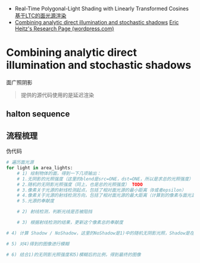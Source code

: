 + Real-Time Polygonal-Light Shading with Linearly Transformed Cosines [基于LTC的面光源渲染](https://blog.csdn.net/qjh5606/article/details/119682254)
+ [Combining analytic direct illumination and stochastic shadows](https://research.nvidia.com/sites/default/files/pubs/2018-05_Combining-Analytic-Direct//I3D2018_combining.pdf) [Eric Heitz's Research Page (wordpress.com)](https://eheitzresearch.wordpress.com/705-2/)

# Combining analytic direct illumination and stochastic shadows

面广照阴影

> 提供的源代码使用的是延迟渲染

## halton sequence

## 流程梳理

伪代码

```python
# 遍历面光源
for light in area_lights:
	# 1) 绘制物体的面，得到一下几项输出：
	# 1.无阴影的光照强度（这里的blend是src=ONE，dst=ONE，所以是求总的光照强度）
	# 2.随机的无阴影光照强度（同上，也是总的光照强度） TODO
	# 3.像素关于光源的射线检测起点，包括了相对面光源的最小距离（0或者epsilon）
	# 4.像素关于光源的射线检测方向，包括了相对面光源的最大距离（计算到的像素与面光源平面距离）
	# 5.光源的奉献度

	# 2) 射线检测，判断光线是否被阻挡

	# 3) 根据射线检测的结果，更新这个像素总的奉献度

# 4) 计算 Shadow / NoShadow，这里的NoShadow是1)中的随机无阴影光照，Shadow是在3)中，结合射线检测计算出的图像

# 5) 对4)得到的图像进行模糊

# 6) 结合1)的无阴影光照强度和5)模糊后的比例，得到最终的图像
```

